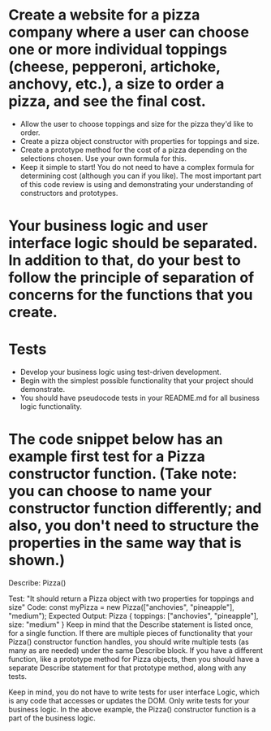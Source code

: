 # Create a website for a pizza company where a user can choose one or more individual toppings (cheese, pepperoni, artichoke, anchovy, etc.), a size to order a pizza, and see the final cost.

- Allow the user to choose toppings and size for the pizza they'd like to order.
- Create a pizza object constructor with properties for toppings and size.
- Create a prototype method for the cost of a pizza depending on the selections chosen. Use your own formula for this.
- Keep it simple to start! You do not need to have a complex formula for determining cost (although you can if you like). The most important part of this code review is using and demonstrating your understanding of constructors and prototypes.

# Your business logic and user interface logic should be separated. In addition to that, do your best to follow the principle of separation of concerns for the functions that you create.

# Tests
- Develop your business logic using test-driven development. 
- Begin with the simplest possible functionality that your project should demonstrate. 
- You should have pseudocode tests in your README.md for all business logic functionality.

# The code snippet below has an example first test for a Pizza constructor function. (Take note: you can choose to name your constructor function differently; and also, you don't need to structure the properties in the same way that is shown.)

Describe: Pizza()

Test: "It should return a Pizza object with two properties for toppings and size"
Code: const myPizza = new Pizza(["anchovies", "pineapple"], "medium");
Expected Output: Pizza { toppings: ["anchovies", "pineapple"], size: "medium" }
Keep in mind that the Describe statement is listed once, for a single function. If there are multiple pieces of functionality that your Pizza() constructor function handles, you should write multiple tests (as many as are needed) under the same Describe block. If you have a different function, like a prototype method for Pizza objects, then you should have a separate Describe statement for that prototype method, along with any tests.

Keep in mind, you do not have to write tests for user interface Logic, which is any code that accesses or updates the DOM. Only write tests for your business logic. In the above example, the Pizza() constructor function is a part of the business logic.